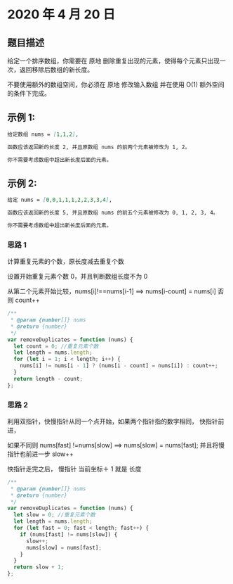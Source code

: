 # 2020 年 4 月 20 日

## 题目描述

给定一个排序数组，你需要在 原地 删除重复出现的元素，使得每个元素只出现一次，返回移除后数组的新长度。

不要使用额外的数组空间，你必须在 原地 修改输入数组 并在使用 O(1) 额外空间的条件下完成。

## 示例 1:

```md
给定数组 nums = [1,1,2],

函数应该返回新的长度 2, 并且原数组 nums 的前两个元素被修改为 1, 2。

你不需要考虑数组中超出新长度后面的元素。
```

## 示例 2:

```md
给定 nums = [0,0,1,1,1,2,2,3,3,4],

函数应该返回新的长度 5, 并且原数组 nums 的前五个元素被修改为 0, 1, 2, 3, 4。

你不需要考虑数组中超出新长度后面的元素。
```

### 思路 1

计算重复元素的个数，原长度减去重复个数

设置开始重复元素个数 0，并且判断数组长度不为 0

从第二个元素开始比较，nums[i]!==nums[i-1] ==> nums[i-count] = nums[i] 否则 count++

```js
/**
 * @param {number[]} nums
 * @return {number}
 */
var removeDuplicates = function (nums) {
  let count = 0; //重复元素个数
  let length = nums.length;
  for (let i = 1; i < length; i++) {
    nums[i] != nums[i - 1] ? (nums[i - count] = nums[i]) : count++;
  }
  return length - count;
};
```

### 思路 2

利用双指针，快慢指针从同一个点开始，如果两个指针指的数字相同， 快指针前进，

如果不同则 nums[fast] !=nums[slow] ==> nums[slow] = nums[fast]; 并且将慢指针也前进一步 slow++

快指针走完之后， 慢指针 当前坐标＋ 1 就是 长度

```js
/**
 * @param {number[]} nums
 * @return {number}
 */
var removeDuplicates = function (nums) {
  let slow = 0; //重复元素个数
  let length = nums.length;
  for (let fast = 0; fast < length; fast++) {
    if (nums[fast] != nums[slow]) {
      slow++;
      nums[slow] = nums[fast];
    }
  }
  return slow + 1;
};
```
